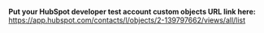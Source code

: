 **Put your HubSpot developer test account custom objects URL link here:** https://app.hubspot.com/contacts/l/objects/2-139797662/views/all/list
